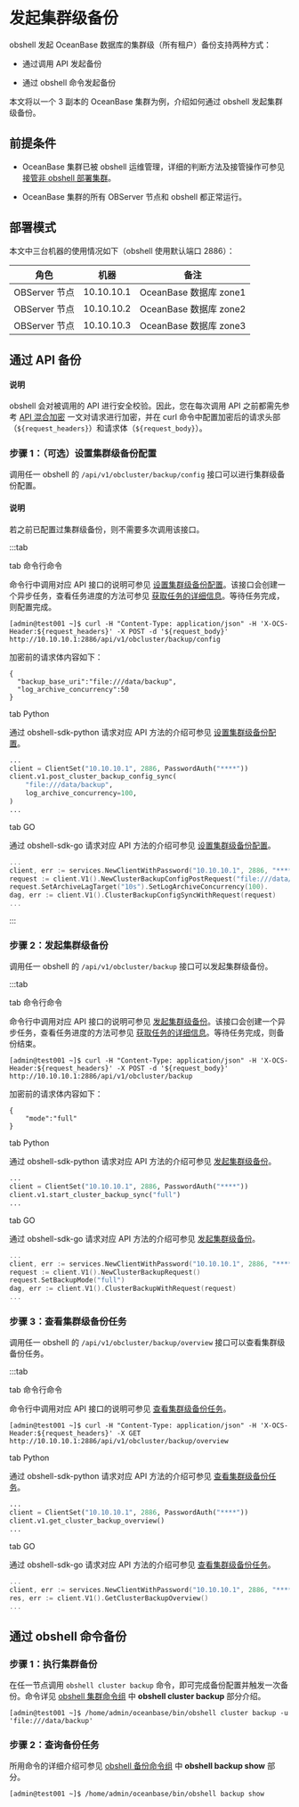 # 发起集群级备份

obshell 发起 OceanBase 数据库的集群级（所有租户）备份支持两种方式：

- 通过调用 API 发起备份

- 通过 obshell 命令发起备份

本文将以一个 3 副本的 OceanBase 集群为例，介绍如何通过 obshell 发起集群级备份。

## 前提条件

- OceanBase 集群已被 obshell 运维管理，详细的判断方法及接管操作可参见 [接管非 obshell 部署集群](300.take-over-non-obshell-deployed-clusters.md)。

- OceanBase 集群的所有 OBServer 节点和 obshell 都正常运行。

## 部署模式

本文中三台机器的使用情况如下（obshell 使用默认端口 2886）：

|     角色      |    机器    |          备注          |
| ------------- | ---------- | ---------------------- |
| OBServer 节点 | 10.10.10.1 | OceanBase 数据库 zone1 |
| OBServer 节点 | 10.10.10.2 | OceanBase 数据库 zone2 |
| OBServer 节点 | 10.10.10.3 | OceanBase 数据库 zone3 |

## 通过 API 备份

<main id="notice" type='explain'>
  <h4>说明</h4>
  <p>obshell 会对被调用的 API 进行安全校验。因此，您在每次调用 API 之前都需先参考 <a href='../../400.obshell-api-reference/20.api-hybrid-encryption.md'>API 混合加密</a> 一文对请求进行加密，并在 curl 命令中配置加密后的请求头部（<code>${request_headers}</code>）和请求体（<code>${request_body}</code>）。</p>
</main>

### 步骤 1：（可选）设置集群级备份配置

调用任一 obshell 的 `/api/v1/obcluster/backup/config` 接口可以进行集群级备份配置。

<main id="notice" type='explain'>
  <h4>说明</h4>
  <p>若之前已配置过集群级备份，则不需要多次调用该接口。</p>
</main>

:::tab

tab 命令行命令

命令行中调用对应 API 接口的说明可参见 [设置集群级备份配置](../../400.obshell-api-reference/600.backup-management/200.configure-backup-configuration-for-cluster-level-tenants.md)。该接口会创建一个异步任务，查看任务进度的方法可参见 [获取任务的详细信息](../../400.obshell-api-reference/1000.task-management/2000.get-dag-detail.md)。等待任务完成，则配置完成。

```shell
[admin@test001 ~]$ curl -H "Content-Type: application/json" -H 'X-OCS-Header:${request_headers}' -X POST -d '${request_body}' http://10.10.10.1:2886/api/v1/obcluster/backup/config
```

加密前的请求体内容如下：

```shell
{
  "backup_base_uri":"file:///data/backup",
  "log_archive_concurrency":50
}
```

tab Python

通过 obshell-sdk-python 请求对应 API 方法的介绍可参见 [设置集群级备份配置](../../500.obshell-sdk-reference/100.python/600.backup-management/200.backup-configuration-for-cluster-of-python.md)。

```python
...
client = ClientSet("10.10.10.1", 2886, PasswordAuth("****"))
client.v1.post_cluster_backup_config_sync(
    "file:///data/backup",
    log_archive_concurrency=100,
)
...
```

tab GO

通过 obshell-sdk-go 请求对应 API 方法的介绍可参见 [设置集群级备份配置](../../500.obshell-sdk-reference/200.go/600.backup-management/200.backup-configuration-for-cluster-of-go.md)。

```go
...
client, err := services.NewClientWithPassword("10.10.10.1", 2886, "****")
request := client.V1().NewClusterBackupConfigPostRequest("file:///data/backup")
request.SetArchiveLagTarget("10s").SetLogArchiveConcurrency(100).
dag, err := client.V1().ClusterBackupConfigSyncWithRequest(request)
...
```

:::

### 步骤 2：发起集群级备份

调用任一 obshell 的 `/api/v1/obcluster/backup` 接口可以发起集群级备份。

:::tab

tab 命令行命令

命令行中调用对应 API 接口的说明可参见 [发起集群级备份](../../400.obshell-api-reference/600.backup-management/600.initiate-cluster-level-tenant-backup.md)。该接口会创建一个异步任务，查看任务进度的方法可参见 [获取任务的详细信息](../../400.obshell-api-reference/1000.task-management/2000.get-dag-detail.md)。等待任务完成，则备份结束。

```shell
[admin@test001 ~]$ curl -H "Content-Type: application/json" -H 'X-OCS-Header:${request_headers}' -X POST -d '${request_body}' http://10.10.10.1:2886/api/v1/obcluster/backup
```

加密前的请求体内容如下：

```shell
{
    "mode":"full"
}
```

tab Python

通过 obshell-sdk-python 请求对应 API 方法的介绍可参见 [发起集群级备份](../../500.obshell-sdk-reference/100.python/600.backup-management/600.initiate-cluster-level-tenant-backup-of-python.md)。

```python
...
client = ClientSet("10.10.10.1", 2886, PasswordAuth("****"))
client.v1.start_cluster_backup_sync("full")
...
```

tab GO

通过 obshell-sdk-go 请求对应 API 方法的介绍可参见 [发起集群级备份](../../500.obshell-sdk-reference/200.go/600.backup-management/600.initiate-cluster-level-tenant-backup-of-go.md)。

```go
...
client, err := services.NewClientWithPassword("10.10.10.1", 2886, "****")
request := client.V1().NewClusterBackupRequest()
request.SetBackupMode("full")
dag, err := client.V1().ClusterBackupWithRequest(request)
...
```

### 步骤 3：查看集群级备份任务

调用任一 obshell 的 `/api/v1/obcluster/backup/overview` 接口可以查看集群级备份任务。

:::tab

tab 命令行命令

命令行中调用对应 API 接口的说明可参见 [查看集群级备份任务](../../400.obshell-api-reference/600.backup-management/800.view-cluster-level-tenant-backup-tasks.md)。

```shell
[admin@test001 ~]$ curl -H "Content-Type: application/json" -H 'X-OCS-Header:${request_headers}' -X GET http://10.10.10.1:2886/api/v1/obcluster/backup/overview
```

tab Python

通过 obshell-sdk-python 请求对应 API 方法的介绍可参见 [查看集群级备份任务](../../500.obshell-sdk-reference/100.python/600.backup-management/800.view-cluster-level-tenant-backup-tasks-of-python.md)。

```python
...
client = ClientSet("10.10.10.1", 2886, PasswordAuth("****"))
client.v1.get_cluster_backup_overview()
...
```

tab GO

通过 obshell-sdk-go 请求对应 API 方法的介绍可参见 [查看集群级备份任务](../../500.obshell-sdk-reference/200.go/600.backup-management/800.view-cluster-level-tenant-backup-tasks-of-go.md)。

```go
...
client, err := services.NewClientWithPassword("10.10.10.1", 2886, "****")
res, err := client.V1().GetClusterBackupOverview()
...
```

## 通过 obshell 命令备份

### 步骤 1：执行集群备份

在任一节点调用 `obshell cluster backup` 命令，即可完成备份配置并触发一次备份。命令详见 [obshell 集群命令组](../../300.obshell-clients/200.cluster-commands.md) 中 **obshell cluster backup** 部分介绍。

```shell
[admin@test001 ~]$ /home/admin/oceanbase/bin/obshell cluster backup -u 'file:///data/backup'
```

### 步骤 2：查询备份任务

所用命令的详细介绍可参见 [obshell 备份命令组](../../300.obshell-clients/400.backup-commands.md) 中 **obshell backup show** 部分。

```shell
[admin@test001 ~]$ /home/admin/oceanbase/bin/obshell backup show
```

